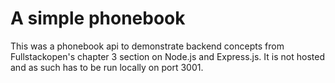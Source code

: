 # A simple phonebook
This was a phonebook api to demonstrate backend concepts from Fullstackopen's chapter 3 section on Node.js and Express.js.
It is not hosted and as such has to be run locally on port 3001.
